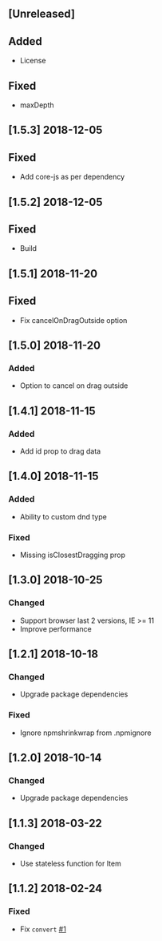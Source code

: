 ## [Unreleased]
## Added
- License
## Fixed
- maxDepth

## [1.5.3] 2018-12-05
## Fixed
- Add core-js as per dependency

## [1.5.2] 2018-12-05
## Fixed
- Build

## [1.5.1] 2018-11-20
## Fixed
- Fix cancelOnDragOutside option

## [1.5.0] 2018-11-20
### Added
- Option to cancel on drag outside

## [1.4.1] 2018-11-15
### Added
- Add id prop to drag data

## [1.4.0] 2018-11-15
### Added
- Ability to custom dnd type
### Fixed
- Missing isClosestDragging prop

## [1.3.0] 2018-10-25
### Changed
- Support browser last 2 versions, IE >= 11
- Improve performance

## [1.2.1] 2018-10-18
### Changed
- Upgrade package dependencies
### Fixed
- Ignore npmshrinkwrap from .npmignore

## [1.2.0] 2018-10-14
### Changed
- Upgrade package dependencies

## [1.1.3] 2018-03-22
### Changed
- Use stateless function for Item

## [1.1.2] 2018-02-24
### Fixed
- Fix `convert` [#1](https://github.com/lytc/react-sortly/issues/1)
